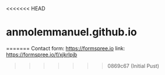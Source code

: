 <<<<<<< HEAD
# anmolemmanuel.github.io
=======
Contact form: https://formspree.io link: https://formspree.io/f/xjkrlpjb
>>>>>>> 0869c67 (Initial Pust)
